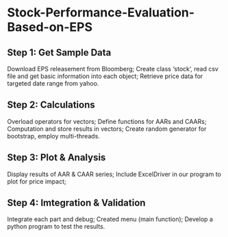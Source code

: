 # Stock-Performance-Evaluation-Based-on-EPS


## Step 1: Get Sample Data
Download EPS releasement from Bloomberg;
Create class ‘stock’, read csv file and get basic information into each object;
Retrieve price data for targeted date range from yahoo.

## Step 2: Calculations 
Overload operators for vectors;
Define functions for AARs and CAARs;
Computation and store results in vectors;
Create random generator for bootstrap, employ multi-threads.

## Step 3: Plot & Analysis
Display results of AAR & CAAR series;
Include ExcelDriver in our program to plot for price impact;

## Step 4: Imtegration & Validation
Integrate each part and debug;
Created menu (main function);
Develop a python program to test the results.



